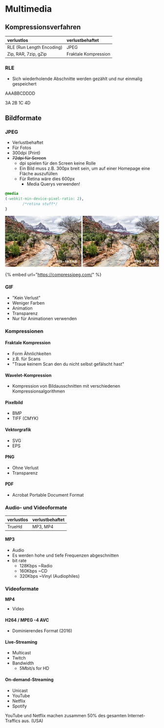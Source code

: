 # Multimedia

## Kompressionsverfahren

| **verlustlos** | **verlustbehaftet** |
| :--- | :--- |
| RLE \(Run Length Encoding\) | JPEG |
| Zip, RAR, 7zip, gZip | Fraktale Kompression |

### RLE

* Sich wiederholende Abschnitte werden gezählt und nur einmalig gespeichert

AAABBCDDDD

3A 2B 1C 4D

## Bildformate

### JPEG

* Verlustbehaftet
* Für Fotos
* 300dpi \(Print\)
* ~~72dpi für Screen~~
  * dpi spielen für den Screen keine Rolle
  * Ein Bild muss z.B. 300px breit sein, um auf einer Homepage eine Fläche auszufüllen
  * Für Retina wäre dies 600px
    * Media Querys verwenden!

```css
@media
(-webkit-min-device-pixel-ratio: 2),
        /*retina stuff*/
}
```

![](../../.gitbook/assets/jpg-v-png-zion-national-park.jpg)

{% embed url="https://compressjpeg.com/" %}

### GIF

* "Ke~~i~~n Verlust"
* Weniger Farben
* Animation
* Transparenz
* Nur für Animationen verwenden

### Kompressionen

#### Fraktale Kompression

* Form Ähnlichkeiten
* z.B. für Scans
* "Traue keinem Scan den du nicht selbst gefälscht hast"

#### Wavelet-Kompression

* Kompression von Bildausschnitten mit verschiedenen Kompressionsalgorithmen

#### Pixelbild

* BMP
* TIFF \(CMYK\)

#### Vektorgrafik

* SVG
* EPS

#### PNG

* Ohne Verlust
* Transparenz

#### PDF

* Acrobat Portable Document Format

### Audio- und Videoformate

| **verlustlos** | **verlustbehaftet** |
| :--- | :--- |
| TrueHd | MP3, MP4 |

#### MP3

* Audio
* Es werden hohe und tiefe Frequenzen abgeschnitten
* bit rate
  * 128Kbps ~Radio
  * 160Kbps ~CD
  * 320Kbps ~Vinyl \(Audiophiles\)

### Videoformate

**MP4**

* Video

#### H264 / MPEG -4 AVC

* Dominierendes Format \(2016\)

#### Live-Streaming

* Multicast
* Twitch
* Bandwidth
  * 5Mbit/s for HD

#### On-demand-Streaming

* Unicast
* YouTube
* Netflix
* Spotify

YouTube und Netflix machen zusammen 50% des gesamten Internet-Traffics aus. \(USA\)

